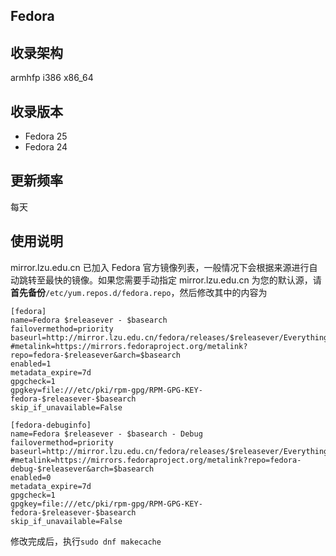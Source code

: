 ## Fedora 

## 收录架构

armhfp i386 x86_64



## 收录版本

* Fedora 25
* Fedora 24





## 更新频率

每天



## 使用说明

mirror.lzu.edu.cn 已加入 Fedora 官方镜像列表，一般情况下会根据来源进行自动跳转至最快的镜像。如果您需要手动指定 mirror.lzu.edu.cn 为您的默认源，请**首先备份**`/etc/yum.repos.d/fedora.repo`，然后修改其中的内容为

```
[fedora]
name=Fedora $releasever - $basearch
failovermethod=priority
baseurl=http://mirror.lzu.edu.cn/fedora/releases/$releasever/Everything/$basearch/os/
#metalink=https://mirrors.fedoraproject.org/metalink?repo=fedora-$releasever&arch=$basearch
enabled=1
metadata_expire=7d
gpgcheck=1
gpgkey=file:///etc/pki/rpm-gpg/RPM-GPG-KEY-fedora-$releasever-$basearch
skip_if_unavailable=False

[fedora-debuginfo]
name=Fedora $releasever - $basearch - Debug
failovermethod=priority
baseurl=http://mirror.lzu.edu.cn/fedora/releases/$releasever/Everything/$basearch/debug/
#metalink=https://mirrors.fedoraproject.org/metalink?repo=fedora-debug-$releasever&arch=$basearch
enabled=0
metadata_expire=7d
gpgcheck=1
gpgkey=file:///etc/pki/rpm-gpg/RPM-GPG-KEY-fedora-$releasever-$basearch
skip_if_unavailable=False
```



修改完成后，执行`sudo dnf makecache`